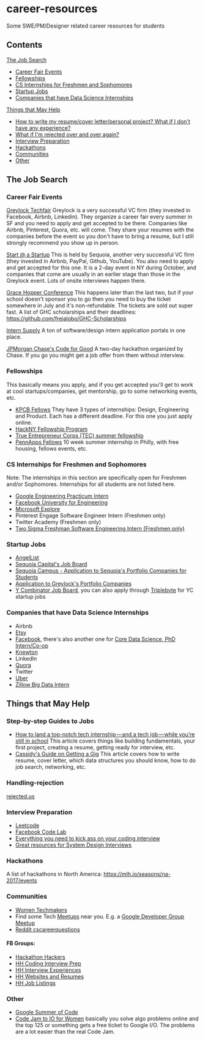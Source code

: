 # career-resources
Some SWE/PM/Designer related career resources for students

## Contents
[The Job Search](#the-job-search)
- [Career Fair Events](#career-fair-events)
- [Fellowships](#fellowships)
- [CS Internships for Freshmen and Sophomores](#cs-internships-for-freshmen-and-sophomores)
- [Startup Jobs](#startup-jobs)
- [Companies that have Data Science Internships](#companies-that-have-data-science-internships)

[Things that May Help](#things-that-may-help)
- [How to write my resume/cover letter/personal project? What if I don't have any experience?](#step-by-step-guides-to-jobs)
- [What if I'm rejected over and over again?](#handling-rejection)
- [Interview Preparation](#interview-preparation)
- [Hackathons](#hackathons)
- [Communities](#communities)
- [Other](#other)

## The Job Search
### Career Fair Events
[Greylock Techfair](https://www.greylock.com/greylock-u/techfair/) Greylock is a very successful VC firm (they invested in Facebook, Airbnb, Linkedin). They organize a career fair every summer in SF and you need to apply and get accepted to be there. Companies like Airbnb, Pinterest, Quora, etc. will come. They share your resumes with the companies before the event so you don't have to bring a resume, but I still strongly recommend you show up in person.

[Start @ a Startup](http://startup.businesstoday.org/) This is held by Sequoia, another very successful VC firm (they invested in Airbnb, PayPal, Github, YouTube). You also need to apply and get accepted for this one. It is a 2-day event in NY during October, and companies that come are usually in an earlier stage than those in the Greylock event. Lots of onsite interviews happen there.

[Grace Hopper Conference](http://ghc.anitaborg.org/) This happens later than the last two, but if your school doesn't sponsor you to go then you need to buy the ticket somewhere in July and it's non-refundable. The tickets are sold out super fast. A list of GHC scholarships and their deadlines: https://github.com/freialobo/GHC-Scholarships

[Intern Supply](http://www.intern.supply/) A ton of software/design intern application portals in one place.

[JPMorgan Chase's Code for Good](http://careers.jpmorgan.com/careers/programs/code-for-good) A two-day hackathon organized by Chase. If you go you might get a job offer from them without interview.

### Fellowships
This basically means you apply, and if you get accepted you'll get to work at cool startups/companies, get mentorship, go to some networking events, etc.

- [KPCB Fellows](http://kpcbfellows.com/)  They have 3 types of internships: Design, Engineering and Product. Each has a different deadline. For this one you just apply online.
- [HackNY Fellowship Program](https://apply.hackny.org/)
- [True Entrepreneur Corps (TEC) summer fellowship](https://trueventures.com/tec/)
- [PennApps Fellows](http://www.pennappsfellows.com/) 10 week summer internship in Philly, with free housing, fellows events, etc.

### CS Internships for Freshmen and Sophomores
Note: The internships in this section are specifically open for Freshmen and/or Sophomores. Internships for all students are not listed here.

- [Google Engineering Practicum Intern](https://www.google.com/about/careers/jobs#!t=jo&jid=/google/engineering-practicum-intern-summer-2017-901-cherry-ave-san-bruno-ca-usa-1822470062&)
- [Facebook University for Engineering](https://m.facebook.com/careers/university/fbueng)
- [Microsoft Explore](https://careers.microsoft.com/students/explore)
- Pinterest Engage Software Engineer Intern (Freshmen only)
- Twitter Academy (Freshmen only)
- [Two Sigma Freshman Software Engineering Intern (Freshmen only)](https://careers.twosigma.com/careers/JobDetail/Houston-Texas-United-States-Freshman-Software-Engineering-Intern/1760)

### Startup Jobs
- [AngelList](https://angel.co/jobs)
- [Sequoia Capital's Job Board](https://www.sequoiacap.com/jobs/)
- [Sequoia Campus - Application to Sequoia's Portfolio Companies for Students](https://www.sequoiacap.com/campus)
- [Application to Greylock's Portfolio Companies](http://www.greylock.com/careers/)
- [Y Combinator Job Board](https://news.ycombinator.com/jobs), you can also apply through [Triplebyte](https://triplebyte.com/) for YC startup jobs

### Companies that have Data Science Internships
- Airbnb
- [Etsy](https://www.etsy.com/careers/job/e5fb252a-4a68-480c-bee0-79534a4808cd)
- [Facebook](https://www.facebook.com/careers/jobs/a0I1200000JZJxXEAX/), there's also another one for [Core Data Science, PhD Intern/Co-op](https://www.facebook.com/careers/jobs/a0I1200000JZLMUEA5/)
- [Knewton](https://jobs.lever.co/knewton/79090e31-dc2c-4445-b443-88aed9c68f3e)
- LinkedIn
- [Quora](https://www.quora.com/careers/data_scientist_intern)
- Twitter
- [Uber](https://www.uber.com/careers/list/25458/)
- [Zillow Big Data Intern](http://www.zillow.com/jobs/openings?j=osrc4fwT)

## Things that May Help
### Step-by-step Guides to Jobs
- [How to land a top-notch tech internship — and a tech job — while you’re still in school](https://medium.freecodecamp.com/how-to-land-a-top-notch-tech-job-as-a-student-5c97fec82f3d#.c6bnyhgy7) This article covers things like building fundamentals, your first project, creating a resume, getting ready for interview, etc.
- [Cassidy's Guide on Getting a Gig](https://github.com/cassidoo/getting-a-gig) This article covers how to write resume, cover letter, which data structures you should know, how to do job search, networking, etc.

### Handling-rejection
[rejected.us](http://www.rejected.us)

### Interview Preparation
- [Leetcode](https://leetcode.com/)
- [Facebook Code Lab](https://codelab.interviewbit.com/)
- [Everything you need to kick ass on your coding interview](https://github.com/andreis/interview)
- [Great resources for System Design Interviews](https://github.com/checkcheckzz/system-design-interview#toc)

### Hackathons
A list of hackathons in North America: https://mlh.io/seasons/na-2017/events

### Communities
- [Women Techmakers](https://www.womentechmakers.com/)
- Find some Tech [Meetups](https://www.meetup.com/find/tech/?allMeetups=false&radius=2&userFreeform=san+francisco&gcResults=San+Francisco%2C+CA%2C+USA%3AUS%3ACalifornia%3ASan+Francisco+County%3ASan+Francisco%3Anull%3Anull%3A37.7749295%3A-122.41941550000001&change=yes&sort=default&eventFilter=mysugg) near you. E.g. a [Google Developer Group Meetup](https://www.meetup.com/google-developer-group-san-francisco/)
- [Reddit cscareerquestions](https://www.reddit.com/r/cscareerquestions/)

#### FB Groups: 
- [Hackathon Hackers](https://www.facebook.com/groups/hackathonhackers)
- [HH Coding Interview Prep](https://www.facebook.com/groups/hhcodinginterviewprep)
- [HH Interview Experiences](https://www.facebook.com/groups/interviewexper)
- [HH Websites and Resumes](https://www.facebook.com/groups/1487708811477672)
- [HH Job Listings](https://www.facebook.com/groups/254805221385780)

### Other
- [Google Summer of Code](https://developers.google.com/open-source/gsoc/)
- [Code Jam to IO for Women](https://sites.google.com/site/codejamtoioforwomen/) basically you solve algo problems online and the top 125 or something gets a free ticket to Google I/O. The problems are a lot easier than the real Code Jam. 
